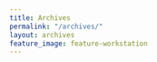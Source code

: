 ```yaml
---
title: Archives
permalink: "/archives/"
layout: archives
feature_image: feature-workstation
---
```


